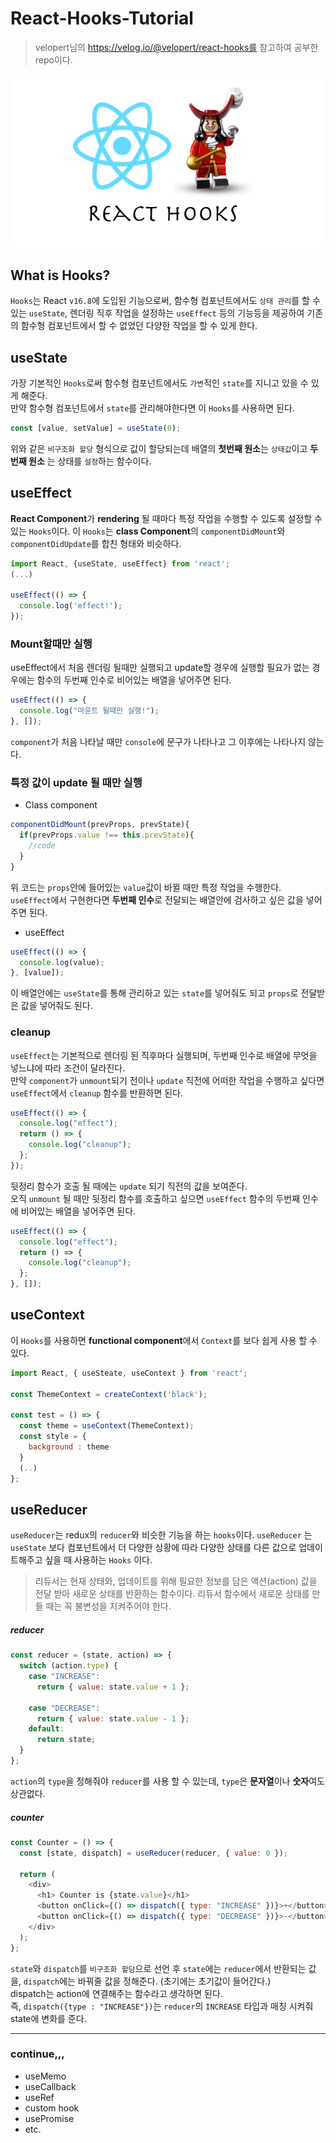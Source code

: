 # React-Hooks-Tutorial

> velopert님의 https://velog.io/@velopert/react-hooks를 참고하여 공부한 repo이다.

![hooks](./image/hooks.png)

## What is Hooks?

`Hooks`는 React `v16.8`에 도입된 기능으로써, 함수형 컴포넌트에서도 `상태 관리`를 할 수 있는 `useState`, 렌더링 직후 작업을 설정하는 `useEffect` 등의 기능등을 제공하여 기존의 함수형 컴포넌트에서 할 수 없었던 다양한 작업을 할 수 있게 한다.

## useState

가장 기본적인 `Hooks`로써 함수형 컴포넌트에서도 `가변`적인 `state`를 지니고 있을 수 있게 해준다. <br />
만약 함수형 컴포넌트에서 `state`를 관리해야한다면 이 `Hooks`를 사용하면 된다.

```js
const [value, setValue] = useState(0);
```

위와 같은 `비구조화 할당` 형식으로 값이 할당되는데 배열의 **첫번째 원소**는 `상태값`이고 **두번째 원소** 는 상태를 `설정`하는 함수이다.

## useEffect

**React Component**가 **rendering** 될 때마다 특정 작업을 수행할 수 있도록 설정할 수 있는 `Hooks`이다. 이 `Hooks`는 **class Component**의 `componentDidMount`와 `componentDidUpdate`를 합친 형태와 비슷하다.

```js
import React, {useState, useEffect} from 'react';
(...)

useEffect(() => {
  console.log('effect!');
});

```

### Mount할때만 실행

useEffect에서 처음 렌더링 될때만 실행되고 update할 경우에 실행할 필요가 없는 경우에는 함수의 두번째 인수로 비어있는 배열을 넣어주면 된다.

```js
useEffect(() => {
  console.log("마운트 될때만 실행!");
}, []);
```

`component`가 처음 나타날 때만 `console`에 문구가 나타나고 그 이후에는 나타나지 않는다.

### 특정 값이 update 될 때만 실행

- Class component

```js
componentDidMount(prevProps, prevState){
  if(prevProps.value !== this.prevState){
    //code
  }
}
```

위 코드는 `props`안에 들어있는 `value`값이 바뀔 때만 특정 작업을 수행한다. <br />
`useEffect`에서 구현한다면 **두번째 인수**로 전달되는 배열안에 검사하고 싶은 값을 넣어주면 된다. <br />

- useEffect

```js
useEffect(() => {
  console.log(value);
}, [value]);
```

이 배열안에는 `useState`를 통해 관리하고 있는 `state`를 넣어줘도 되고 `props`로 전달받은 값을 넣어줘도 된다.

### cleanup

`useEffect`는 기본적으로 렌더링 된 직후마다 실행되며, 두번째 인수로 배열에 무엇을 넣느냐에 따라 조건이 달라진다. <br />
만약 `component`가 `unmount`되기 전이나 `update` 직전에 어떠한 작업을 수행하고 싶다면 `useEffect`에서 `cleanup` 함수를 반환하면 된다. <br />

```js
useEffect(() => {
  console.log("effect");
  return () => {
    console.log("cleanup");
  };
});
```

뒷정리 함수가 호출 될 때에는 `update` 되기 직전의 값을 보여준다. <br />
오직 `unmount` 될 때만 뒷정리 함수를 호출하고 싶으면 `useEffect` 함수의 두번째 인수에 비어있는 배열을 넣어주면 된다.

```js
useEffect(() => {
  console.log("effect");
  return () => {
    console.log("cleanup");
  };
}, []);
```

## useContext

이 `Hooks`를 사용하면 **functional component**에서 `Context`를 보다 쉽게 사용 할 수 있다.

```js
import React, { useSteate, useContext } from 'react';

const ThemeContext = createContext('black');

const test = () => {
  const theme = useContext(ThemeContext);
  const style = {
    background : theme
  }
  (..)
};
```

## useReducer

`useReducer`는 redux의 `reducer`와 비슷한 기능을 하는 `hooks`이다.
`useReducer` 는 `useState` 보다 컴포넌트에서 더 다양한 상황에 따라 다양한 상태를 다른 값으로 업데이트해주고 싶을 때 사용하는 `Hooks` 이다.

> 리듀서는 현재 상태와, 업데이트를 위해 필요한 정보를 담은 액션(action) 값을 전달 받아 새로운 상태를 반환하는 함수이다. 리듀서 함수에서 새로운 상태를 만들 때는 꼭 불변성을 지켜주어야 한다.

##### reducer

```js
const reducer = (state, action) => {
  switch (action.type) {
    case "INCREASE":
      return { value: state.value + 1 };

    case "DECREASE":
      return { value: state.value - 1 };
    default:
      return state;
  }
};
```

`action`의 `type`을 정해줘야 `reducer`를 사용 할 수 있는데, `type`은 **문자열**이나 **숫자**여도 상관없다.

##### counter

```js
const Counter = () => {
  const [state, dispatch] = useReducer(reducer, { value: 0 });

  return (
    <div>
      <h1> Counter is {state.value}</h1>
      <button onClick={() => dispatch({ type: "INCREASE" })}>+</button>
      <button onClick={() => dispatch({ type: "DECREASE" })}>-</button>
    </div>
  );
};
```

`state`와 `dispatch`를 `비구조화 할당`으로 선언 후 `state`에는 `reducer`에서 반환되는 값을, `dispatch`에는 바꿔줄 값을 정해준다. (초기에는 초기값이 들어간다.) <br />
dispatch는 action에 연결해주는 함수라고 생각하면 된다.<br />
즉, `dispatch({type : "INCREASE"})`는 `reducer`의 `INCREASE` 타입과 매칭 시켜줘 state에 변화를 준다.

---

### continue,,,

- useMemo
- useCallback
- useRef
- custom hook
- usePromise
- etc.
